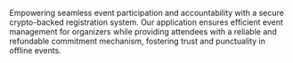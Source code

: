 Empowering seamless event participation and accountability with a secure crypto-backed registration system. Our application ensures efficient event management for organizers while providing attendees with a reliable and refundable commitment mechanism, fostering trust and punctuality in offline events.
